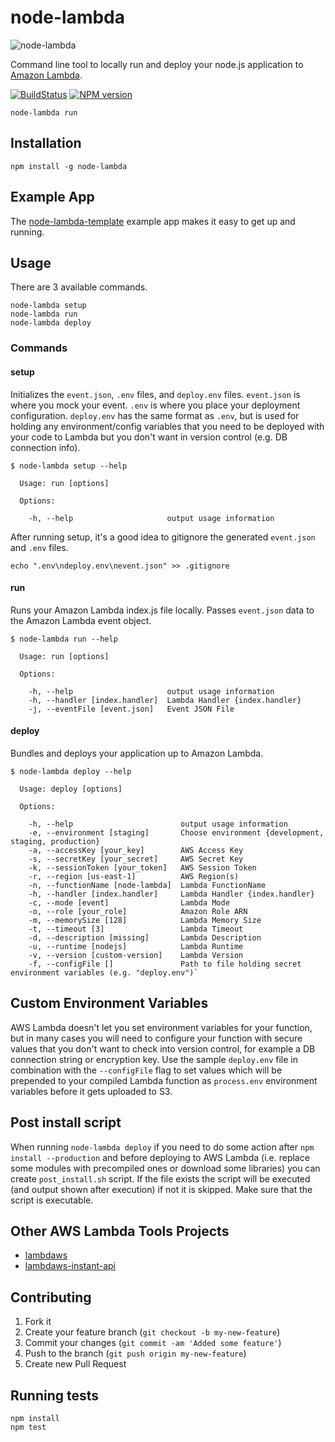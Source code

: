 # node-lambda

![node-lambda](../master/node-lambda.png?raw=true)

Command line tool to locally run and deploy your node.js application to [Amazon Lambda](http://aws.amazon.com/lambda/).

[![BuildStatus](https://travis-ci.org/motdotla/node-lambda.png?branch=master)](https://travis-ci.org/motdotla/node-lambda)
[![NPM version](https://badge.fury.io/js/node-lambda.png)](http://badge.fury.io/js/node-lambda)

```
node-lambda run
```

## Installation

```
npm install -g node-lambda
```

## Example App

The [node-lambda-template](https://github.com/RebelMail/node-lambda-template) example app makes it easy to get up and running.

## Usage

There are 3 available commands.

```
node-lambda setup
node-lambda run
node-lambda deploy
```

### Commands

#### setup

Initializes the `event.json`, `.env` files, and `deploy.env` files. `event.json` is where you mock your event. `.env` is where you place your deployment configuration. `deploy.env` has the same format as `.env`, but is used for holding any environment/config variables that you need to be deployed with your code to Lambda but you don't want in version control (e.g. DB connection info).

```
$ node-lambda setup --help

  Usage: run [options]

  Options:

    -h, --help                     output usage information
```

After running setup, it's a good idea to gitignore the generated `event.json` and `.env` files.

```
echo ".env\ndeploy.env\nevent.json" >> .gitignore
```

#### run

Runs your Amazon Lambda index.js file locally. Passes `event.json` data to the Amazon Lambda event object.

```
$ node-lambda run --help

  Usage: run [options]

  Options:

    -h, --help                     output usage information
    -h, --handler [index.handler]  Lambda Handler {index.handler}
    -j, --eventFile [event.json]   Event JSON File
```

#### deploy

Bundles and deploys your application up to Amazon Lambda.

```
$ node-lambda deploy --help

  Usage: deploy [options]

  Options:

    -h, --help                        output usage information
    -e, --environment [staging]       Choose environment {development, staging, production}
    -a, --accessKey [your_key]        AWS Access Key
    -s, --secretKey [your_secret]     AWS Secret Key
    -k, --sessionToken [your_token]   AWS Session Token
    -r, --region [us-east-1]          AWS Region(s)
    -n, --functionName [node-lambda]  Lambda FunctionName
    -h, --handler [index.handler]     Lambda Handler {index.handler}
    -c, --mode [event]                Lambda Mode
    -o, --role [your_role]            Amazon Role ARN
    -m, --memorySize [128]            Lambda Memory Size
    -t, --timeout [3]                 Lambda Timeout
    -d, --description [missing]       Lambda Description
    -u, --runtime [nodejs]            Lambda Runtime
    -v, --version [custom-version]    Lambda Version
    -f, --configFile []               Path to file holding secret environment variables (e.g. "deploy.env")`
```

## Custom Environment Variables

AWS Lambda doesn't let you set environment variables for your function, but in many cases you will need to configure your function with secure values that you don't want to check into version control, for example a DB connection string or encryption key. Use the sample `deploy.env` file in combination with the `--configFile` flag to set values which will be prepended to your compiled Lambda function as `process.env` environment variables before it gets uploaded to S3. 

## Post install script

When running `node-lambda deploy` if you need to do some action after `npm install --production` and before deploying to AWS Lambda (i.e. replace some modules with precompiled ones or download some libraries) you can create `post_install.sh` script. If the file exists the script will be executed (and output shown after execution) if not it is skipped. Make sure that the script is executable.


## Other AWS Lambda Tools Projects

+ [lambdaws](https://github.com/mentum/lambdaws)
+ [lambdaws-instant-api](https://github.com/mentum/lambdaws-instant-api)

## Contributing

1. Fork it
2. Create your feature branch (`git checkout -b my-new-feature`)
3. Commit your changes (`git commit -am 'Added some feature'`)
4. Push to the branch (`git push origin my-new-feature`)
5. Create new Pull Request

## Running tests

```
npm install
npm test
```
